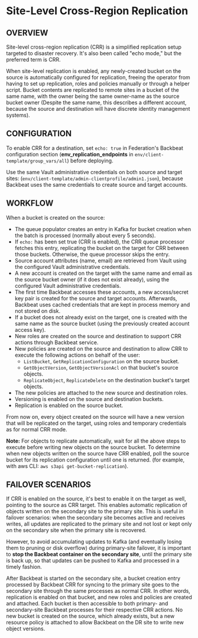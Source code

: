 # Site-Level Cross-Region Replication

## OVERVIEW

Site-level cross-region replication (CRR) is a simplified replication
setup targeted to disaster recovery. It's also been called "echo mode,"
but the preferred term is CRR.

When site-level replication is enabled, any newly-created bucket on the
source is automatically configured for replication, freeing the operator
from having to set up replication, roles and policies manually or
through a helper script. Bucket contents are replicated to remote sites
in a bucket of the same name, with the owner being the same owner-name
as the source bucket owner (Despite the same name, this describes a
different account, because the source and destination will have discrete
identity management systems).

## CONFIGURATION

To enable CRR for a destination, set `echo: true` in Federation's Backbeat
configuration section (**env_replication_endpoints** in
`env/client-template/group_vars/all`) before deploying.

Use the same Vault administrative credentials on both source and
target sites: (`env/client-template/admin-clientprofile/admin1.json`),
because Backbeat uses the same credentials to create source and target
accounts.

## WORKFLOW

When a bucket is created on the source:

* The queue populator creates an entry in Kafka for bucket creation
  when the batch is processed (normally about every 5 seconds).
* If `echo:` has been set true (CRR is enabled), the CRR queue processor
  fetches this entry, replicating the bucket on the target for CRR
  between those buckets. Otherwise, the queue processor skips the entry.
* Source account attributes (name, email) are retrieved from Vault
  using the configured Vault administrative credentials.
* A new account is created on the target with the same name and email
  as the source bucket owner (if it does not exist already), using the
  configured Vault administrative credentials.
* The first time Backbeat accesses these accounts, a new access/secret
  key pair is created for the source and target accounts. Afterwards,
  Backbeat uses cached credentials that are kept in process memory
  and not stored on disk.
* If a bucket does not already exist on the target, one is created with
  the same name as the source bucket (using the previously created
  account access key).
* New roles are created on the source and destination to support CRR
  actions through Backbeat service.
* New policies are created on the source and destination to allow CRR
  to execute the following actions on behalf of the user:
  * `ListBucket`, `GetReplicationConfiguration` on the source bucket.
  * `GetObjectVersion`, `GetObjectVersionAcl` on that bucket's source
    objects.
  * `ReplicateObject`, `ReplicateDelete` on the destination bucket's
    target objects.
* The new policies are attached to the new source and destination
  roles.
* Versioning is enabled on the source and destination buckets.
* Replication is enabled on the source bucket.

From now on, every object created on the source will have a new
version that will be replicated on the target, using roles and
temporary credentials as for normal CRR mode.

**Note:** For objects to replicate automatically, wait for all the
above steps to execute before writing new objects on the source bucket.
To determine when new objects written on the source have CRR enabled,
poll the source bucket for its replication configuration until one is
returned. (for example, with aws CLI:
`aws s3api get-bucket-replication`).

## FAILOVER SCENARIOS

If CRR is enabled on the source, it's best to enable it on the
target as well, pointing to the source as CRR target. This enables
automatic replication of objects written on the secondary site to the
primary site. This is useful in failover scenarios: when the secondary
site becomes active and receives writes, all updates are replicated to
the primary site and not lost or kept only on the secondary site when
the primary site is recovered.

However, to avoid accumulating updates to Kafka (and eventually
losing them to pruning or disk overflow) during primary-site
failover, it is important to **stop the Backbeat container on the
secondary site**, until the primary site is back up, so that updates
can be pushed to Kafka and processed in a timely fashion.

After Backbeat is started on the secondary site, a bucket creation
entry processed by Backbeat CRR for syncing to the primary site
goes to the secondary site through the same processes as normal CRR.
In other words, replication is enabled on that bucket, and new roles
and policies are created and attached. Each bucket is then accessible
to both primary- and secondary-site Backbeat processes for their
respective CRR actions. No new bucket is created on the source, which
already exists, but a new resource policy is attached to allow Backbeat
on the DR site to write new object versions.
